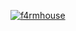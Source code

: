 [![f4rmhouse](https://f4-public.s3.eu-central-1.amazonaws.com/public/assets/where-your-agents-live.png)](https://f4rmhouse.com)
